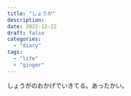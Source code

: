 ```yaml
---
title: "しょうが"
description:
date: 2022-12-22
draft: false
categories:
  - "diary"
tags:
  - "life"
  - "ginger"
---
```


しょうがのおかげでいきてる。あったかい。
